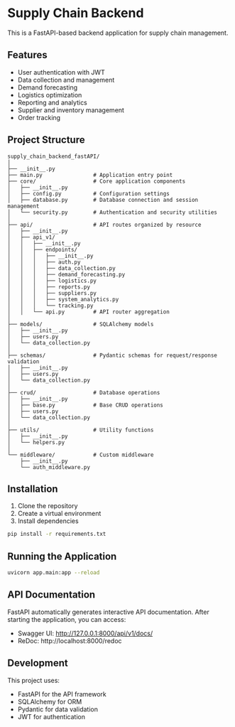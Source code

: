 # Supply Chain Backend

This is a FastAPI-based backend application for supply chain management.

## Features

- User authentication with JWT
- Data collection and management
- Demand forecasting
- Logistics optimization
- Reporting and analytics
- Supplier and inventory management
- Order tracking

## Project Structure

```
supply_chain_backend_fastAPI/
│
├── __init__.py
├── main.py                # Application entry point
├── core/                  # Core application components
│   ├── __init__.py
│   ├── config.py          # Configuration settings
│   ├── database.py        # Database connection and session management
│   └── security.py        # Authentication and security utilities
│
├── api/                   # API routes organized by resource
│   ├── __init__.py
│   ├── api_v1/
│   │   ├── __init__.py
│   │   ├── endpoints/
│   │   │   ├── __init__.py
│   │   │   ├── auth.py
│   │   │   ├── data_collection.py
│   │   │   ├── demand_forecasting.py
│   │   │   ├── logistics.py
│   │   │   ├── reports.py
│   │   │   ├── suppliers.py
│   │   │   ├── system_analytics.py
│   │   │   └── tracking.py
│   │   └── api.py         # API router aggregation
│
├── models/                # SQLAlchemy models
│   ├── __init__.py
│   ├── users.py
│   └── data_collection.py
│
├── schemas/               # Pydantic schemas for request/response validation
│   ├── __init__.py
│   ├── users.py
│   └── data_collection.py
│
├── crud/                  # Database operations
│   ├── __init__.py
│   ├── base.py            # Base CRUD operations
│   ├── users.py
│   └── data_collection.py
│
├── utils/                 # Utility functions
│   ├── __init__.py
│   └── helpers.py
│
└── middleware/            # Custom middleware
    ├── __init__.py
    └── auth_middleware.py
```

## Installation

1. Clone the repository
2. Create a virtual environment
3. Install dependencies
```bash
pip install -r requirements.txt
```

## Running the Application

```bash
uvicorn app.main:app --reload
```

## API Documentation

FastAPI automatically generates interactive API documentation. After starting the application, you can access:

- Swagger UI: http://127.0.0.1:8000/api/v1/docs/
- ReDoc: http://localhost:8000/redoc

## Development

This project uses:
- FastAPI for the API framework
- SQLAlchemy for ORM
- Pydantic for data validation
- JWT for authentication